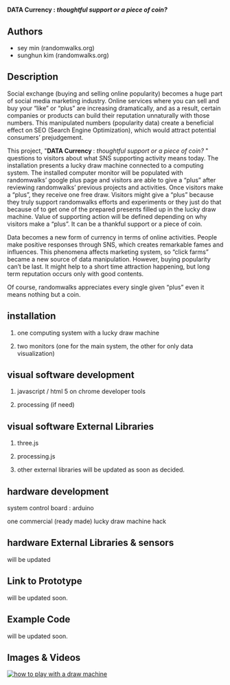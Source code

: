 # 
<h4> DATA Currency : <i>thoughtful support or a piece of coin? </i>

## Authors
- sey min (randomwalks.org)
- sunghun kim (randomwalks.org)

## Description
Social exchange (buying and selling online popularity) becomes a huge part of social media marketing industry. Online services where you can sell and buy  your “like” or “plus” are increasing dramatically, and as a result, certain companies or products can build their reputation unnaturally with those numbers. This manipulated numbers (popularity data) create a beneficial effect on SEO (Search Engine Optimization), which would attract  potential consumers’ prejudgement.

This project, "<strong>DATA Currency </strong> : <i>thoughtful support or a piece of coin? </i>" questions to visitors about what SNS supporting activity means today. The installation presents a lucky draw machine connected to a computing system. The installed computer monitor will be populated with randomwalks’ google plus page and visitors are able to give a “plus” after reviewing randomwalks’ previous projects and activities. Once visitors make a “plus”, they receive one free draw. Visitors might give a “plus” because they truly support randomwalks efforts and experiments or they just do that because of to get one of the prepared presents filled up in the lucky draw machine. Value of supporting action will be defined depending on why visitors make a “plus”. It can be a thankful support or a piece of coin. 

Data becomes a new form of currency in terms of online activities. People make positive responses through SNS, which creates remarkable fames and influences. This phenomena affects marketing system, so “click farms” became a new source of data manipulation. However, buying popularity can’t be last. It might help to a short time attraction happening, but long term reputation occurs only with good contents. 

Of course, randomwalks appreciates every single given “plus” even it means nothing but a coin.

## installation
1. one computing system with a lucky draw machine

2. two monitors (one for the main system, the other for only data visualization)

## visual software development
1. javascript / html 5 on chrome developer tools

2. processing (if need)

## visual software External Libraries
1. three.js

2. processing.js
 
3. other external libraries will be updated as soon as decided.

## hardware development
system control board : arduino

one commercial (ready made) lucky draw machine hack

## hardware External Libraries & sensors
will be updated

## Link to Prototype
will be updated soon.

## Example Code
will be updated soon.

## Images & Videos
[![how to play with a draw machine](http://img.youtube.com/vi/cPyPRa1F-dM/0.jpg)](http://www.youtube.com/watch?v=cPyPRa1F-dM)

